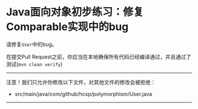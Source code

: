 # Java面向对象初步练习：修复Comparable实现中的bug

请修复`User`中的bug。

在提交Pull Request之前，你应当在本地确保所有代码已经编译通过，并且通过了测试(`mvn clean verify`)

-----
注意！我们只允许你修改以下文件，对其他文件的修改会被拒绝：
- src/main/java/com/github/hcsp/polymorphism/User.java
-----


